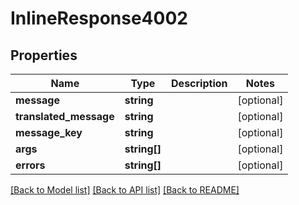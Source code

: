 # InlineResponse4002

## Properties
Name | Type | Description | Notes
------------ | ------------- | ------------- | -------------
**message** | **string** |  | [optional] 
**translated_message** | **string** |  | [optional] 
**message_key** | **string** |  | [optional] 
**args** | **string[]** |  | [optional] 
**errors** | **string[]** |  | [optional] 

[[Back to Model list]](../../README.md#documentation-for-models) [[Back to API list]](../../README.md#documentation-for-api-endpoints) [[Back to README]](../../README.md)

